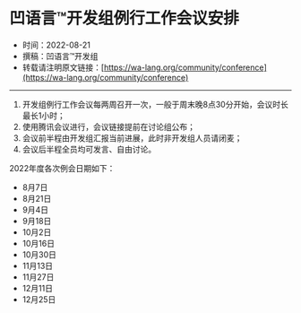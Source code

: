 # 凹语言™开发组例行工作会议安排

- 时间：2022-08-21
- 撰稿：凹语言™开发组
- 转载请注明原文链接：[https://wa-lang.org/community/conference](https://wa-lang.org/community/conference)

---

1. 开发组例行工作会议每两周召开一次，一般于周末晚8点30分开始，会议时长最长1小时；
1. 使用腾讯会议进行，会议链接提前在讨论组公布；
1. 会议前半程由开发组汇报当前进展，此时非开发组人员请闭麦；
1. 会议后半程全员均可发言、自由讨论。

2022年度各次例会日期如下：
- 8月7日
- 8月21日
- 9月4日
- 9月18日
- 10月2日
- 10月16日
- 10月30日
- 11月13日
- 11月27日
- 12月11日
- 12月25日
